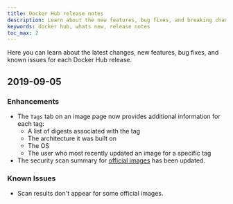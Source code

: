 ```yaml
---
title: Docker Hub release notes
description: Learn about the new features, bug fixes, and breaking changes for Docker Hub
keywords: docker hub, whats new, release notes
toc_max: 2
---
```


Here you can learn about the latest changes, new features, bug fixes, and known
issues for each Docker Hub release.

## 2019-09-05

### Enhancements

* The `Tags` tab on an image page now provides additional information for each tag:
  * A list of digests associated with the tag
  * The architecture it was built on
  * The OS
  * The user who most recently updated an image for a specific tag
* The security scan summary for [official images](https://docs.docker.com/docker-hub/official_images/) 
has been updated.

### Known Issues

* Scan results don't appear for some official images.
